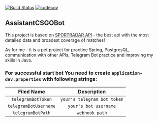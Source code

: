 [![Build Status](https://travis-ci.com/VaolEr/AssistantCSGOBot.svg?branch=master)](https://travis-ci.com/VaolEr/AssistantCSGOBot)
[![codecov](https://codecov.io/gh/VaolEr/AssistantCSGOBot/branch/master/graph/badge.svg?token=sPv7X83iov)](https://codecov.io/gh/VaolEr/AssistantCSGOBot)
## AssistantCSGOBot

This project is based on [SPORTRADAR API](https://www.sportradar.com/) - the best api with the most detailed data and broadest coverage of matches!

As for me - it is a pet project for practice Spring, PostgresQL, communication with other APIs, Telegram Bot practice and improving my skills in Java.

### For successful start bot You need to create `application-dev.properties` with following strings:

| Filed Name | Description |
| :---: | :---: |
|`telegramBotToken`|  `your's telegram bot token`
|`telegramBotUsername`|  `your's bot username` |
|`telegramBotPath`|  `webhook path` |
